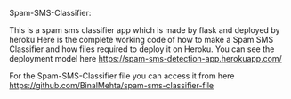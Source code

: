 Spam-SMS-Classifier:



This is a spam sms classifier app which is made by flask and deployed by heroku
Here is the complete working code of how to make a Spam SMS Classifier and how files required to deploy it on Heroku.
You can see the deployment model here
https://spam-sms-detection-app.herokuapp.com/

For the Spam-SMS-Classifier file you can access it from here
https://github.com/BinalMehta/spam-sms-classifier-file
